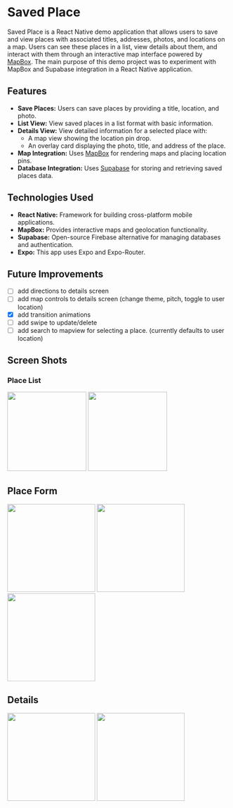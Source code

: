 # Saved Place

Saved Place is a React Native demo application that allows users to save and view places with associated titles, addresses, photos, and locations on a map. 
Users can see these places in a list, view details about them, and interact with them through an interactive map interface powered by [MapBox](https://www.mapbox.com/).
The main purpose of this demo project was to experiment with MapBox and Supabase integration in a React Native application. 

## Features

- **Save Places:** Users can save places by providing a title, location, and photo.
- **List View:** View saved places in a list format with basic information.
- **Details View:** View detailed information for a selected place with:
  - A map view showing the location pin drop.
  - An overlay card displaying the photo, title, and address of the place.
- **Map Integration:** Uses [MapBox](https://www.mapbox.com/) for rendering maps and placing location pins.
- **Database Integration:** Uses [Supabase](https://supabase.io/) for storing and retrieving saved places data.

## Technologies Used

- **React Native:** Framework for building cross-platform mobile applications.
- **MapBox:** Provides interactive maps and geolocation functionality.
- **Supabase:** Open-source Firebase alternative for managing databases and authentication.
- **Expo:** This app uses Expo and Expo-Router.

## Future Improvements
- [ ] add directions to details screen
- [ ] add map controls to details screen (change theme, pitch, toggle to user location)
- [x] add transition animations
- [ ] add swipe to update/delete
- [ ] add search to mapview for selecting a place. (currently defaults to user location)

## Screen Shots

### Place List
<img width="180" src="https://github.com/user-attachments/assets/a8271973-8d09-4e0c-a847-0ff268fe406f">
<img width="180" src="https://github.com/user-attachments/assets/ddce1844-0dfd-4b2c-bcf2-3c33d7014cc2">

## Place Form
<img width="200" src="https://github.com/user-attachments/assets/1c671c23-872d-41ff-990f-c290dda93aa9">
<img width="200" src="https://github.com/user-attachments/assets/19c7718a-e43f-43e8-9fd5-d36bfaa41434">
<img width="200" src="https://github.com/user-attachments/assets/5188f951-0195-4d30-a148-8eb7513459fb">

## Details
<img width="200" src="https://github.com/user-attachments/assets/b7806e99-0c02-4ad3-b25a-07e74d66e020">
<img width="200" src="https://github.com/user-attachments/assets/c5a3186f-8083-46a2-9dff-e125d8e291cb">


